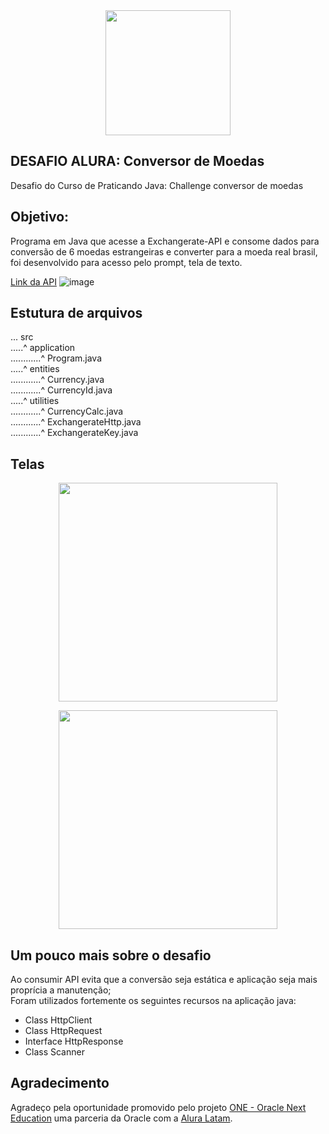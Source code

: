 <div align="center" margin="10"><img src="https://img.freepik.com/premium-vector/java-vector-icon-design-illustration_1174953-24747.jpg" width="200"></div>

## DESAFIO ALURA: Conversor de Moedas
Desafio do Curso de Praticando Java: Challenge conversor de moedas

## Objetivo:
Programa em Java que acesse a Exchangerate-API e consome dados para conversão de 6 moedas estrangeiras e converter para a moeda real brasil, foi desenvolvido para acesso pelo prompt, tela de texto.

[Link da API](https://www.exchangerate-api.com/)
![image](https://github.com/user-attachments/assets/690e71a4-2444-4064-9ead-5158f1c1d62f) 

## Estutura de arquivos

... src\
.....^ application\
............^ Program.java\
.....^ entities\
............^ Currency.java\
............^ CurrencyId.java\
.....^ utilities\
............^ CurrencyCalc.java\
............^ ExchangerateHttp.java\
............^ ExchangerateKey.java

## Telas
<div align="center">
<p><img src="https://github-production-user-asset-6210df.s3.amazonaws.com/62488293/380535573-082b2796-1978-4a29-b669-b323436c1e05.png?X-Amz-Algorithm=AWS4-HMAC-SHA256&X-Amz-Credential=AKIAVCODYLSA53PQK4ZA%2F20241027%2Fus-east-1%2Fs3%2Faws4_request&X-Amz-Date=20241027T224458Z&X-Amz-Expires=300&X-Amz-Signature=bc128ef23a5aded11f06213ce503439126ea7118ba471fa534a059fd3c6fcd61&X-Amz-SignedHeaders=host" width="350"></p>
<p><img src="https://github-production-user-asset-6210df.s3.amazonaws.com/62488293/380535631-db6b8232-0b9d-4d2c-aae6-5a9925be0e59.png?X-Amz-Algorithm=AWS4-HMAC-SHA256&X-Amz-Credential=AKIAVCODYLSA53PQK4ZA%2F20241027%2Fus-east-1%2Fs3%2Faws4_request&X-Amz-Date=20241027T224537Z&X-Amz-Expires=300&X-Amz-Signature=fb1b4ed5b54bd7af2f9316573db5d07306208e1e7a9c1044d20c0f8d3fb6ae32&X-Amz-SignedHeaders=host" width="350"></p>
</div>

## Um pouco mais sobre o desafio
Ao consumir API evita que a conversão seja estática e aplicação seja mais proprícia a manutenção;\
Foram utilizados fortemente os seguintes recursos na aplicação java:
* Class HttpClient
* Class HttpRequest
* Interface HttpResponse<T>
* Class Scanner

## Agradecimento
Agradeço pela oportunidade promovido pelo projeto [ONE - Oracle Next Education](https://www.oracle.com/br/education/oracle-next-education/) uma parceria da Oracle com a [Alura Latam](https://www.alura.com.br/).
